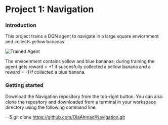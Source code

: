 [//]: # (Image References)

[image1]: https://user-images.githubusercontent.com/10624937/42135619-d90f2f28-7d12-11e8-8823-82b970a54d7e.gif "Trained Agent"

# Project 1: Navigation

### Introduction

This project trains a DQN agent to navigate in a large square enviornment and collects yellow bananas. 

![Trained Agent][image1]

The envioenment contains yellow and blue bananas; during training the agent gets reward = +1 if succesfully collected a yellow banana and a reward = -1 if collected a blue banana.

### Getting started

Download the Navigation repository from the top-right button. You can also clone the repository and downloaded from a terminal in your workspace directory using the following command line:

  --$ git clone https://github.com/OlaAhmad/Navigation.git
### 
